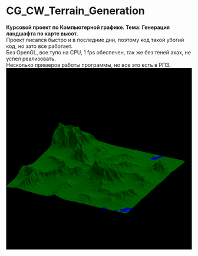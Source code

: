 # CG_CW_Terrain_Generation
__Курсовой проект по Компьютерной графике. Тема: Генерация ландшафта по карте высот.__  
Проект писался быстро и в последние дни, поэтому код такой убогий код, но зато все работает.  
Без OpenGL, все тупо на CPU, 1 fps обеспечен, так же без теней ахах, не успел реализовать.  
Несколько примеров работы программы, но все это есть в РПЗ.  
![](https://github.com/viktorZebra/CG_CW_Terrain_Generation/blob/main/%D0%9F%D1%80%D0%B8%D0%BC%D0%B5%D1%80%D1%8B/%D0%BF%D1%80%D0%B8%D0%BC%D0%B5%D1%802.png)
